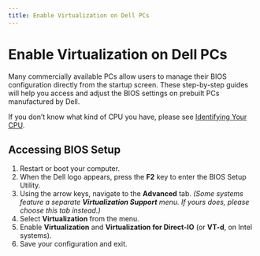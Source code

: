 ```yaml
---
title: Enable Virtualization on Dell PCs
---
```


# Enable Virtualization on Dell PCs

Many commercially available PCs allow users to manage their BIOS configuration directly from the startup screen. These
step-by-step guides will help you access and adjust the BIOS settings on prebuilt PCs manufactured by Dell.

If you don’t know what kind of CPU you have, please see
[Identifying Your CPU](https://support.salad.com/article/274-identifying-your-cpu).

## Accessing BIOS Setup

1. Restart or boot your computer.
2. When the Dell logo appears, press the **F2** key to enter the BIOS Setup Utility.
3. Using the arrow keys, navigate to the **Advanced** tab. _(Some systems feature a separate **Virtualization Support**
   menu. If yours does, please choose this tab instead.)_
4. Select **Virtualization** from the menu.
5. Enable **Virtualization** and **Virtualization for Direct-IO** (or **VT-d**, on Intel systems).
6. Save your configuration and exit.
